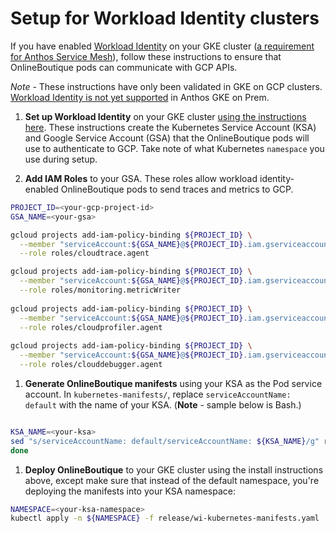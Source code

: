 # Setup for Workload Identity clusters

If you have enabled [Workload
Identity](https://cloud.google.com/kubernetes-engine/docs/how-to/workload-identity)
on your GKE cluster ([a requirement for Anthos Service
Mesh](https://cloud.google.com/service-mesh/docs/gke-anthos-cli-new-cluster#requirements)),
follow these instructions to ensure that OnlineBoutique pods can communicate
with GCP APIs.

*Note* - These instructions have only been validated in GKE on GCP clusters.
[Workload Identity is not yet
supported](https://cloud.google.com/kubernetes-engine/docs/how-to/workload-identity#creating_a_relationship_between_ksas_and_gsas)
in Anthos GKE on Prem.

1. **Set up Workload Identity** on your GKE cluster [using the instructions
   here](https://cloud.google.com/kubernetes-engine/docs/how-to/workload-identity#enable_on_new_cluster).
   These instructions create the Kubernetes Service Account (KSA) and Google
   Service Account (GSA) that the OnlineBoutique pods will use to authenticate
   to GCP. Take note of what Kubernetes `namespace` you use during setup.

1. **Add IAM Roles** to your GSA. These roles allow workload identity-enabled
   OnlineBoutique pods to send traces and metrics to GCP.

```bash
PROJECT_ID=<your-gcp-project-id>
GSA_NAME=<your-gsa>

gcloud projects add-iam-policy-binding ${PROJECT_ID} \
  --member "serviceAccount:${GSA_NAME}@${PROJECT_ID}.iam.gserviceaccount.com" \
  --role roles/cloudtrace.agent

gcloud projects add-iam-policy-binding ${PROJECT_ID} \
  --member "serviceAccount:${GSA_NAME}@${PROJECT_ID}.iam.gserviceaccount.com" \
  --role roles/monitoring.metricWriter
  
gcloud projects add-iam-policy-binding ${PROJECT_ID} \
  --member "serviceAccount:${GSA_NAME}@${PROJECT_ID}.iam.gserviceaccount.com" \
  --role roles/cloudprofiler.agent
  
gcloud projects add-iam-policy-binding ${PROJECT_ID} \
  --member "serviceAccount:${GSA_NAME}@${PROJECT_ID}.iam.gserviceaccount.com" \
  --role roles/clouddebugger.agent
```

1. **Generate OnlineBoutique manifests** using your KSA as the Pod service
   account. In `kubernetes-manifests/`, replace `serviceAccountName: default`
   with the name of your KSA. (**Note** - sample below is Bash.)

```bash

KSA_NAME=<your-ksa>
sed "s/serviceAccountName: default/serviceAccountName: ${KSA_NAME}/g" release/kubernetes-manifests.yaml > release/wi-kubernetes-manifests.yaml
done
```

1. **Deploy OnlineBoutique** to your GKE cluster using the install instructions
   above, except make sure that instead of the default namespace, you're
   deploying the manifests into your KSA namespace:

```bash
NAMESPACE=<your-ksa-namespace>
kubectl apply -n ${NAMESPACE} -f release/wi-kubernetes-manifests.yaml
```
